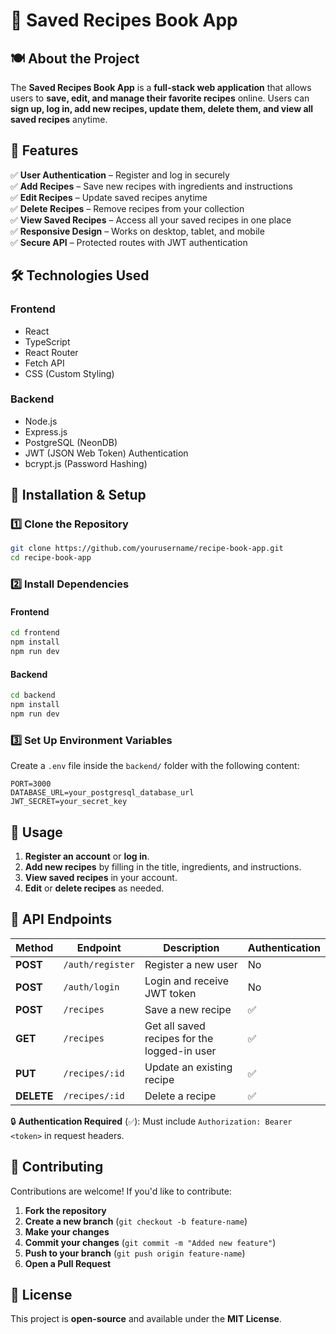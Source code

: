 
# 📖 Saved Recipes Book App

## 🍽️ About the Project
The **Saved Recipes Book App** is a **full-stack web application** that allows users to **save, edit, and manage their favorite recipes** online. Users can **sign up, log in, add new recipes, update them, delete them, and view all saved recipes** anytime.

## 🚀 Features
✅ **User Authentication** – Register and log in securely  
✅ **Add Recipes** – Save new recipes with ingredients and instructions  
✅ **Edit Recipes** – Update saved recipes anytime  
✅ **Delete Recipes** – Remove recipes from your collection  
✅ **View Saved Recipes** – Access all your saved recipes in one place  
✅ **Responsive Design** – Works on desktop, tablet, and mobile  
✅ **Secure API** – Protected routes with JWT authentication  

## 🛠️ Technologies Used
### **Frontend**
- React
- TypeScript
- React Router
- Fetch API
- CSS (Custom Styling)

### **Backend**
- Node.js
- Express.js
- PostgreSQL (NeonDB)
- JWT (JSON Web Token) Authentication
- bcrypt.js (Password Hashing)

## 🔧 Installation & Setup

### **1️⃣ Clone the Repository**
```sh
git clone https://github.com/yourusername/recipe-book-app.git
cd recipe-book-app
```

### **2️⃣ Install Dependencies**
#### **Frontend**
```sh
cd frontend
npm install
npm run dev
```

#### **Backend**
```sh
cd backend
npm install
npm run dev
```

### **3️⃣ Set Up Environment Variables**
Create a `.env` file inside the `backend/` folder with the following content:

```env
PORT=3000
DATABASE_URL=your_postgresql_database_url
JWT_SECRET=your_secret_key
```

## 📌 Usage
1. **Register an account** or **log in**.
2. **Add new recipes** by filling in the title, ingredients, and instructions.
3. **View saved recipes** in your account.
4. **Edit** or **delete recipes** as needed.

## 📡 API Endpoints
| Method | Endpoint | Description | Authentication |
|--------|---------|-------------|---------------|
| **POST** | `/auth/register` | Register a new user | No |
| **POST** | `/auth/login` | Login and receive JWT token | No |
| **POST** | `/recipes` | Save a new recipe | ✅ |
| **GET** | `/recipes` | Get all saved recipes for the logged-in user | ✅ |
| **PUT** | `/recipes/:id` | Update an existing recipe | ✅ |
| **DELETE** | `/recipes/:id` | Delete a recipe | ✅ |

🔒 **Authentication Required** (`✅`): Must include `Authorization: Bearer <token>` in request headers.

## 🤝 Contributing
Contributions are welcome! If you'd like to contribute:
1. **Fork the repository**
2. **Create a new branch** (`git checkout -b feature-name`)
3. **Make your changes**
4. **Commit your changes** (`git commit -m "Added new feature"`)
5. **Push to your branch** (`git push origin feature-name`)
6. **Open a Pull Request**

## 📜 License
This project is **open-source** and available under the **MIT License**.
